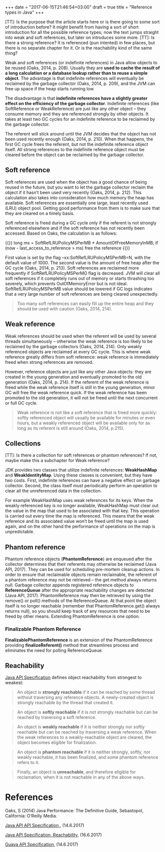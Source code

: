 +++
date = "2017-06-15T21:46:54+03:00"
draft = true
title = "Reference types in Java"
+++

[TT]: Is the purpose that the article starts here or is there going to some sort of introduction before? It might benefit from having a sort of short introduction for all the possible reference types; now the text jumps straight into weak and soft references, but later on introduces some more.
[TT]: Is there a strong reference? It is referenced (pun intented) in few places, but there is no separate chapter for it. Or is the reachability kind of the same thing?

Weak and soft references (or indefinite references) in Java allow objects to be reused (Oaks, 2014, p. 208). Usually they are **used to cache the result of a long calculation or a database lookup rather than to reuse a simple object**. The advantage is that indefinite references will eventually be reclaimed by the garbage collector (Oaks, 2014, p. 209), and the JVM can free up space if the heap starts running low. 

The disadvantage is that **indefinite references have a slightly greater effect on the efficiency of the garbage collector**. Indefinite references (like SoftReference<T> or WeakReference<T>) are just like any other object – they consume memory and they are referenced strongly by other objects. It takes at least two GC cycles for an indefinite reference to be reclaimed by the garbage collector. 

The referent will stick around until the JVM decides that the object has not been used recently enough (Oaks, 2014, p. 210). When that happens, the first GC cycle frees the referent, but not the indefinite reference object itself. All strong references to the indefinite reference object must be cleared before the object can be reclaimed by the garbage collector.

## Soft reference

Soft references are used when the object has a good chance of being reused in the future, but you want to let the garbage collector reclaim the object if it hasn’t been used very recently (Oaks, 2014, p. 212). This calculation also takes into consideration how much memory the heap has available. Soft references are essentially one large, least recently used (LRU) object pool. Getting good performance from them is to make sure that they are cleared on a timely basis.

Soft reference is freed during a GC cycle only if the referent is not strongly referenced elsewhere and if the soft reference has not recently been accessed. Based on Oaks, the calculation is as follows:

{{<highlight java>}}
long ms = SoftRefLRUPolicyMSPerMB * AmountOfFreeMemoryInMB;
if (now - last_access_to_reference > ms)
    free the reference
{{</highlight>}}

First value is set by the flag –xx:SoftRefLRUPolicyMSPerMB=N, with the default value of 1000. The second value is the amount of free heap after the GC cycle (Oaks, 2014, p. 213). Soft references are reclaimed more frequently if SoftRefLRUPolicyMSPerMG flag is decreased. JVM will clear all soft references if it completely runs out of memory or starts thrashing too severely, which prevents OutOfMemoryError but is not ideal. SoftRefLRUPolicyMSPerMB value should be lowered if GC logs indicates that a very large number of soft references are being cleared unexpectedly.

> Too many soft references can easily fill up the entire heap and they should be used with caution (Oaks, 2014, 214).

## Weak reference

Weak references should be used when the referent will be used by several threads simultaneously – otherwise the weak reference is too likely to be reclaimed by the garbage collectors (Oaks, 2014, 214). Only weakly referenced objects are reclaimed at every GC cycle. This is where weak reference greatly differs from soft reference: weak reference is immediately freed when strong references are removed.

However, reference objects are just like any other Java objects: they are created in the young generation and eventually promoted to the old generation (Oaks, 2014, p. 214). If the referent of the weak reference is freed while the weak reference itself is still in the young generation, minor GC will free the weak reference quick. If the weak reference has been promoted to the old generation, it will not be freed until the next concurrent or full GC cycle.

> Weak reference is not like a soft reference that is freed more quickly: softly referenced object will usually be available for minutes or even hours, but a weakly referenced object will be available only for as long as its referent is still around (Oaks, 2014, p.215).

## Collections

[TT]: Is there a collection for soft references or phantom references? If not, maybe make this a subchapter for Weak reference?

JDK provides two classes that utilize indefinite references: **WeakHashMap** and **WeakIdentityMap**. Using these classes is convenient, but they have two costs. First, indefinite references can have a negative effect on garbage collector. Second, the class itself must periodically perform an operation to clear all the unreferenced data in the collection.

For example WeakHashMap uses weak references for its keys. When the weakly referenced key is no longer available, WeakHashMap must clear out the value in the map that used to be associated with that key. This operation is carried out every time the map is referenced. This means that the weak reference and its associated value won’t be freed until the map is used again, and on the other hand the performance of operations on the map is unpredictable.

## Phantom reference 

Phantom reference objects (**PhantomReference<T>**) are enqueued after the collector determines that their referents may otherwise be reclaimed (Java API, 2017). They can be used for scheduling pre-mortem cleanup actions. In order to ensure that reclaimable objects remain reclaimable, the referent of a phantom reference may not be retrieved – the get method always returns null. Garbage collector appends registered reference objects to **ReferenceQueue<T>** after the appropriate reachability changes are detected (Java API, 2017). PhantomReference may then be retrieved by using the remove() or poll() methods of the ReferenceQueue. At that point the object itself is no longer reachable (remember that PhantomReference.get() always returns null), so you should keep track of any resources that need to be freed by other means. Extending PhantomReference is one option.

### Finalizable Phantom Reference

**FinalizablePhantomReference<T>** is an extension of the PhantomReference<T> providing **finalizeReferent()** method that streamlines process and eliminates the need for polling ReferenceQueue<T>.

## Reachability

[Java API Specification](https://docs.oracle.com/javase/7/docs/api/java/lang/ref/package-summary.html#reachability) defines object reachability from strongest to weakest:

> An object is **strongly reachable** if it can be reached by some thread without traversing any reference objects. A newly-created object is strongly reachable by the thread that created it.

> An object is **softly reachable** if it is not strongly reachable but can be reached by traversing a soft reference.

> An object is **weakly reachable** if it is neither strongly nor softly reachable but can be reached by traversing a weak reference. When the weak references to a weakly-reachable object are cleared, the object becomes eligible for finalization.

> An object is **phantom reachable** if it is neither strongly, softly, nor weakly reachable, it has been finalized, and some phantom reference refers to it.

> Finally, an object is **unreachable**, and therefore eligible for reclamation, when it is not reachable in any of the above ways.

# References 

Oaks, S (2014) Java Performance: The Definitive Guide, Sebastopol, California: O’Reilly Media.

[Java API API Specification,](https://docs.oracle.com/javase/7/docs/api/java/lang/ref/package-summary.html), (14.6.2017)

[Java API Specification, Reachability](https://docs.oracle.com/javase/7/docs/api/java/lang/ref/package-summary.html#reachability), (16.6.2017)

[Guava API Specification](https://google.github.io/guava/releases/snapshot/api/docs/com/google/common/base/FinalizablePhantomReference.html), (14.6.2017)

